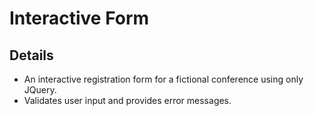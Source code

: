 # Interactive Form

## Details

* An interactive registration form for a fictional conference using only JQuery.
* Validates user input and provides error messages.
